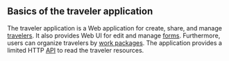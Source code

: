 ## Basics of the traveler application
The traveler application is a Web application for create, share, and manage [travelers](#traveler). It also provides Web UI for edit and manage [forms](#form). Furthermore, users can organize travelers by [work packages](#workpackage). The application provides a limited HTTP [API](#api) to read the traveler resources.
